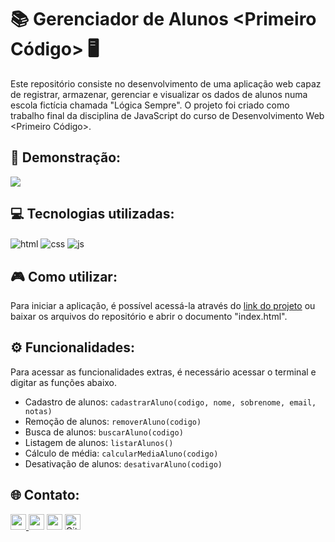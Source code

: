 <!-- Início da seção de introdução -->
<h1>📚 Gerenciador de Alunos &lt;Primeiro Código&gt; 🖥️</h1>
<p>Este repositório consiste no desenvolvimento de uma aplicação web capaz de registrar, armazenar, gerenciar e visualizar os dados de alunos numa escola fictícia chamada "Lógica Sempre". O projeto foi criado como trabalho final da disciplina de JavaScript do curso de Desenvolvimento Web &lt;Primeiro Código&gt;.</p> 
<!-- Fim da seção de introdução -->


<!-- Início da seção de demonstração -->
<h2>🎥 Demonstração: </h2>
<a href="https://devniwan.github.io/rascunhos/"><img src="https://i.postimg.cc/sXmTDqd2/Miniatura-Formulario-Java-Script.png" target="_blank"> </a>
<!-- Fim da seção de demonstração -->


<!-- Início da seção de usos -->
<h2>💻 Tecnologias utilizadas: </h2>
<p>
  <img align="center" alt="html" src="https://img.shields.io/badge/html5-%23E34F26.svg?style=for-the-badge&logo=html5&logoColor=white"/>
  <img align="center" alt="css" src="https://img.shields.io/badge/css3-%231572B6.svg?style=for-the-badge&logo=css3&logoColor=white"/>
  <img align="center" alt="js" src="https://img.shields.io/badge/javascript-%23323330.svg?style=for-the-badge&logo=javascript&logoColor=%23F7DF1E"/>
</p>
<!-- Fim da seção de usos -->


<!-- Início da seção de usos -->
<h2>🎮 Como utilizar: </h2>
<p>Para iniciar a aplicação, é possível acessá-la através do <a href="https://devniwan.github.io/rascunhos/">link do projeto</a> ou baixar os arquivos do repositório e abrir o documento "index.html".</p>
<!-- Fim da seção de usos -->

<!-- Início da seção de funcionalidades -->
<h2>⚙️ Funcionalidades: </h2>
<p>Para acessar as funcionalidades extras, é necessário acessar o terminal e digitar as funções abaixo.</p>
<ul>
  <li>Cadastro de alunos: <code>cadastrarAluno(codigo, nome, sobrenome, email, notas)</code></li>
  <li>Remoção de alunos: <code>removerAluno(codigo)</code></li>
  <li>Busca de alunos: <code>buscarAluno(codigo)</code></li>
  <li>Listagem de alunos: <code>listarAlunos()</code></li>
  <li>Cálculo de média: <code>calcularMediaAluno(codigo)</code></li>
  <li>Desativação de alunos: <code>desativarAluno(codigo)</code></li>
</ul>
<!-- Fim da seção de funcionalidades -->


<!-- Início da seção "Contato" -->
<h2>🌐 Contato: </h2>
<p>
<a href="https://www.linkedin.com/in/niwanbernardo"><img src="https://img.shields.io/badge/linkedin-%230077B5.svg?&style=for-the-badge&logo=linkedin&logoColor=white" target="_blank" height=25> </a>
<a href="https://api.whatsapp.com/send?phone=5511991359164" target="_blank"><img src="https://img.shields.io/badge/WhatsApp-25D366?style=for-the-badge&logo=whatsapp&logoColor=white" target="_blank" height=25></a>
<a href="https://www.instagram.com/devniwan/"><img src="https://img.shields.io/badge/instagram-%23E4405F.svg?&style=for-the-badge&logo=instagram&logoColor=white" target="_blank" height=25></a> 
<a href="https://github.com/niwanbernardo" target="_blank"><img alt="Github" src="https://img.shields.io/badge/GitHub-%2312100E.svg?&style=for-the-badge&logo=Github&logoColor=white" target="_blank" height=25 /></a>
</p>
<!-- Fim da seção "Contato" -->


